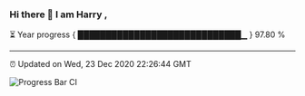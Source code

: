 ### Hi there 👋 I am Harry , 

⏳ Year progress { █████████████████████████████▁ } 97.80 %

---

⏰ Updated on Wed, 23 Dec 2020 22:26:44 GMT

![Progress Bar CI](https://github.com/duykhang68/duykhang68/workflows/Progress%20Bar%20CI/badge.svg)
